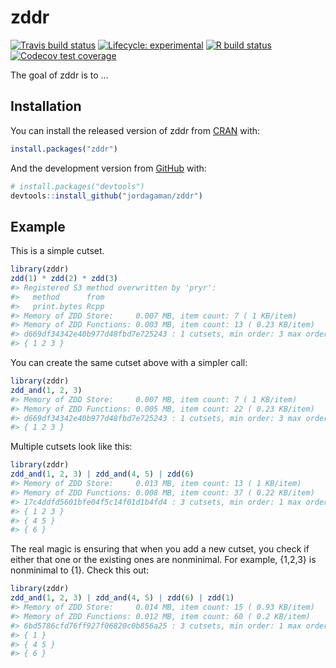 
<!-- README.md is generated from README.Rmd. Please edit that file -->

# zddr

<!-- badges: start -->

[![Travis build
status](https://travis-ci.com/jordagaman/zddr.svg?branch=main)](https://travis-ci.com/jordagaman/zddr)
[![Lifecycle:
experimental](https://img.shields.io/badge/lifecycle-experimental-orange.svg)](https://www.tidyverse.org/lifecycle/#experimental)
[![R build
status](https://github.com/jordagaman/zddr/workflows/R-CMD-check/badge.svg)](https://github.com/jordagaman/zddr/actions)
[![Codecov test
coverage](https://codecov.io/gh/jordagaman/zddr/branch/main/graph/badge.svg)](https://codecov.io/gh/jordagaman/zddr?branch=main)
<!-- badges: end -->

The goal of zddr is to …

## Installation

You can install the released version of zddr from
[CRAN](https://CRAN.R-project.org) with:

``` r
install.packages("zddr")
```

And the development version from [GitHub](https://github.com/) with:

``` r
# install.packages("devtools")
devtools::install_github("jordagaman/zddr")
```

## Example

This is a simple cutset.

``` r
library(zddr)
zdd(1) * zdd(2) * zdd(3)
#> Registered S3 method overwritten by 'pryr':
#>   method      from
#>   print.bytes Rcpp
#> Memory of ZDD Store:     0.007 MB, item count: 7 ( 1 KB/item)
#> Memory of ZDD Functions: 0.003 MB, item count: 13 ( 0.23 KB/item)
#> d669df34342e40b977d48fbd7e725243 : 1 cutsets, min order: 3 max order: 3 
#> { 1 2 3 }
```

You can create the same cutset above with a simpler call:

``` r
library(zddr)
zdd_and(1, 2, 3)
#> Memory of ZDD Store:     0.007 MB, item count: 7 ( 1 KB/item)
#> Memory of ZDD Functions: 0.005 MB, item count: 22 ( 0.23 KB/item)
#> d669df34342e40b977d48fbd7e725243 : 1 cutsets, min order: 3 max order: 3 
#> { 1 2 3 }
```

Multiple cutsets look like this:

``` r
library(zddr)
zdd_and(1, 2, 3) | zdd_and(4, 5) | zdd(6)
#> Memory of ZDD Store:     0.013 MB, item count: 13 ( 1 KB/item)
#> Memory of ZDD Functions: 0.008 MB, item count: 37 ( 0.22 KB/item)
#> 17c4ddfd5601bfe04f5c14f01d1b4fd4 : 3 cutsets, min order: 1 max order: 3 
#> { 1 2 3 } 
#> { 4 5 } 
#> { 6 }
```

The real magic is ensuring that when you add a new cutset, you check if
either that one or the existing ones are nonminimal. For example,
{1,2,3} is nonminimal to {1}. Check this out:

``` r
library(zddr)
zdd_and(1, 2, 3) | zdd_and(4, 5) | zdd(6) | zdd(1)
#> Memory of ZDD Store:     0.014 MB, item count: 15 ( 0.93 KB/item)
#> Memory of ZDD Functions: 0.012 MB, item count: 60 ( 0.2 KB/item)
#> 6bd5786cfd76ff927f06820c0b856a25 : 3 cutsets, min order: 1 max order: 2 
#> { 1 } 
#> { 4 5 } 
#> { 6 }
```
